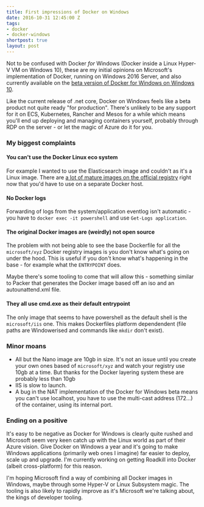 ```yaml
---
title: First impressions of Docker on Windows
date: 2016-10-31 12:45:00 Z
tags:
- docker
- docker-windows
shortpost: true
layout: post
---
```


Not to be confused with Docker *for* Windows (Docker inside a Linux Hyper-V VM on Windows 10), these are my initial opinions on Microsoft's implementation of Docker, running on Windows 2016 Server, and also currently available on the [beta version of Docker for Windows on Windows 10](https://docs.docker.com/docker-for-windows/).

Like the current release of .net core, Docker on Windows feels like a beta product not quite ready "for production". There's unlikely to be any support for it on ECS, Kubernetes, Rancher and Mesos for a while which means you'll end up deploying and managing containers yourself, probably through RDP on the server - or let the magic of Azure do it for you.

### My biggest complaints

#### You can't use the Docker Linux eco system
For example I wanted to use the Elasticsearch image and couldn't as it's a Linux image. There are [a lot of mature images on the official registry](https://hub.docker.com/_/) right now that you'd have to use on a separate Docker host.

#### No Docker logs
Forwarding of logs from the system/application eventlog isn't automatic - you have to `docker exec -it powershell` and use `Get-Logs application`.

#### The original Docker images are (weirdly) not open source

The problem with not being able to see the base Dockerfile for all the `microsoft/xyz` Docker registry images is you don't know what's going on under the hood. This is useful if you don't know what's happening in the base - for example what the `ENTRYPOINT` does.

Maybe there's some tooling to come that will allow this - something similar to Packer that generates the Docker image based off an iso and an autounattend.xml file.

#### They all use cmd.exe as their default entrypoint

The only image that seems to have powershell as the default shell is the `microsoft/iis` one. This makes Dockerfiles platform dependendent (file paths are Windowerised and commands like `mkdir` don't exist).

### Minor moans

- All but the Nano image are 10gb in size. It's not an issue until you create your own ones based of `microsoft/xyz` and watch your registry use 10gb at a time. But thanks for the Docker layering system these are probably less than 10gb
- IIS is slow to launch.
- A bug in the NAT implementation of the Docker for Windows beta means you can't use localhost, you have to use the multi-cast address (172...) of the container, using its internal port.

### Ending on a positive

It's easy to be negative as Docker for Windows is clearly quite rushed and Microsoft seem very keen catch up with the Linux world as part of their Azure vision. Give Docker on Windows a year and it's going to make Windows applications (primarily web ones I imagine) far easier to deploy, scale up and upgrade. I'm currently working on getting Roadkill into Docker (albeit cross-platform) for this reason.

I'm hoping Microsoft find a way of combining all Docker images in Windows, maybe through some Hyper-V or Linux Subsystem magic. The tooling is also likely to rapidly improve as it's Microsoft we're talking about, the kings of developer tooling.